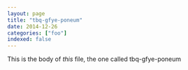 ```yaml
---
layout: page
title: "tbq-gfye-poneum"
date: 2014-12-26
categories: ["foo"]
indexed: false
---
```

This is the body of _this_ file, the one called tbq-gfye-poneum
